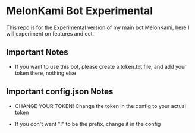 # MelonKami Bot Experimental

This repo is for the Experimental version of my main bot MelonKami, here I will experiment on features and ect.

## Important Notes

* If you want to use this bot, please create a token.txt file, and add your token there, nothing else

## Important config.json Notes

* CHANGE YOUR TOKEN! Change the token in the config to your actual token

* If you don't want "!" to be the prefix, change it in the config
